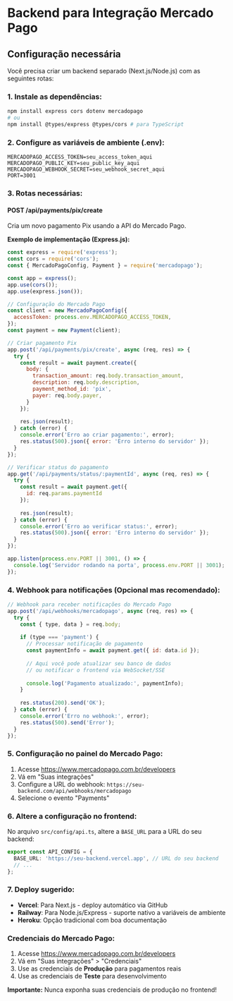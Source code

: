 # Backend para Integração Mercado Pago

## Configuração necessária

Você precisa criar um backend separado (Next.js/Node.js) com as seguintes rotas:

### 1. Instale as dependências:

```bash
npm install express cors dotenv mercadopago
# ou
npm install @types/express @types/cors # para TypeScript
```

### 2. Configure as variáveis de ambiente (.env):

```env
MERCADOPAGO_ACCESS_TOKEN=seu_access_token_aqui
MERCADOPAGO_PUBLIC_KEY=seu_public_key_aqui
MERCADOPAGO_WEBHOOK_SECRET=seu_webhook_secret_aqui
PORT=3001
```

### 3. Rotas necessárias:

#### POST /api/payments/pix/create
Cria um novo pagamento Pix usando a API do Mercado Pago.

**Exemplo de implementação (Express.js):**

```javascript
const express = require('express');
const cors = require('cors');
const { MercadoPagoConfig, Payment } = require('mercadopago');

const app = express();
app.use(cors());
app.use(express.json());

// Configuração do Mercado Pago
const client = new MercadoPagoConfig({
  accessToken: process.env.MERCADOPAGO_ACCESS_TOKEN,
});
const payment = new Payment(client);

// Criar pagamento Pix
app.post('/api/payments/pix/create', async (req, res) => {
  try {
    const result = await payment.create({
      body: {
        transaction_amount: req.body.transaction_amount,
        description: req.body.description,
        payment_method_id: 'pix',
        payer: req.body.payer,
      }
    });
    
    res.json(result);
  } catch (error) {
    console.error('Erro ao criar pagamento:', error);
    res.status(500).json({ error: 'Erro interno do servidor' });
  }
});

// Verificar status do pagamento
app.get('/api/payments/status/:paymentId', async (req, res) => {
  try {
    const result = await payment.get({
      id: req.params.paymentId
    });
    
    res.json(result);
  } catch (error) {
    console.error('Erro ao verificar status:', error);
    res.status(500).json({ error: 'Erro interno do servidor' });
  }
});

app.listen(process.env.PORT || 3001, () => {
  console.log('Servidor rodando na porta', process.env.PORT || 3001);
});
```

### 4. Webhook para notificações (Opcional mas recomendado):

```javascript
// Webhook para receber notificações do Mercado Pago
app.post('/api/webhooks/mercadopago', async (req, res) => {
  try {
    const { type, data } = req.body;
    
    if (type === 'payment') {
      // Processar notificação de pagamento
      const paymentInfo = await payment.get({ id: data.id });
      
      // Aqui você pode atualizar seu banco de dados
      // ou notificar o frontend via WebSocket/SSE
      
      console.log('Pagamento atualizado:', paymentInfo);
    }
    
    res.status(200).send('OK');
  } catch (error) {
    console.error('Erro no webhook:', error);
    res.status(500).send('Error');
  }
});
```

### 5. Configuração no painel do Mercado Pago:

1. Acesse https://www.mercadopago.com.br/developers
2. Vá em "Suas integrações"
3. Configure a URL do webhook: `https://seu-backend.com/api/webhooks/mercadopago`
4. Selecione o evento "Payments"

### 6. Altere a configuração no frontend:

No arquivo `src/config/api.ts`, altere a `BASE_URL` para a URL do seu backend:

```typescript
export const API_CONFIG = {
  BASE_URL: 'https://seu-backend.vercel.app', // URL do seu backend
  // ...
};
```

### 7. Deploy sugerido:

- **Vercel**: Para Next.js - deploy automático via GitHub
- **Railway**: Para Node.js/Express - suporte nativo a variáveis de ambiente
- **Heroku**: Opção tradicional com boa documentação

### Credenciais do Mercado Pago:

1. Acesse https://www.mercadopago.com.br/developers
2. Vá em "Suas integrações" > "Credenciais"
3. Use as credenciais de **Produção** para pagamentos reais
4. Use as credenciais de **Teste** para desenvolvimento

**Importante:** Nunca exponha suas credenciais de produção no frontend!
